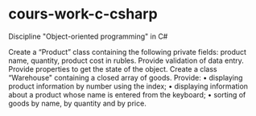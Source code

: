 # cours-work-c-csharp
Discipline "Object-oriented programming" in C#

Create a “Product” class containing the following private fields: product name, quantity, product cost in rubles. Provide validation of data entry. Provide properties to get the state of the object.
Create a class “Warehouse" containing a closed array of goods. Provide:
• displaying product information by number using the index;
• displaying information about a product whose name is entered from the keyboard;
• sorting of goods by name, by quantity and by price.
